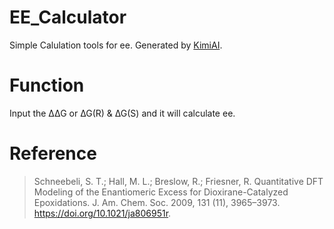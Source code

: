 # EE_Calculator
 Simple Calulation tools for ee. Generated by [KimiAI](https://kimi.moonshot.cn/).

# Function
 Input the ∆∆G or ∆G(R) & ∆G(S) and it will calculate ee.

# Reference
> Schneebeli, S. T.; Hall, M. L.; Breslow, R.; Friesner, R. Quantitative DFT Modeling of the Enantiomeric Excess for Dioxirane-Catalyzed Epoxidations. J. Am. Chem. Soc. 2009, 131 (11), 3965–3973. https://doi.org/10.1021/ja806951r.

